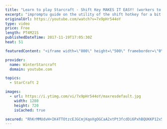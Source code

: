 ```yaml
---
title: "Learn to play Starcraft - Shift Key MAKES IT EASY! (workers to gas, waypoints, ctrl grps, moving)"
excerpt: "impromptu guide on the utility of the shift hotkey for a bit of everything"
originalUrl: https://youtube.com/watch?v=7x9pHr544oY
type: video
price: Free
length: PT4M21S
publishedDateTime: 2017-11-19T17:05:30Z
heat: 51

featuredContent: "<iframe width=\"800\" height=\"500\" frameborder=\"0\" src=\"https://www.youtube.com/embed/7x9pHr544oY\" allow=\"accelerometer; autoplay; encrypted-media; gyroscope; picture-in-picture\" allowfullscreen></iframe>"

provider:
  name: WinterStarcraft
  domain: youtube.com

topics:
  - StarCraft 2

images:
  - url: https://i.ytimg.com/vi/7x9pHr544oY/maxresdefault.jpg
    width: 1280
    height: 720
    isCached: true

secured: "RhKrMMUdvH+IK4TTOtzcEJGCmjKqoXgOGCaA2xtPt3fcdDi6PxhBQUKKP12x50iF7QUAeWEsiOU/LLQtgaQkfmkOBf1BHQYwHgcOI5AXwKczHDK++kizznDE13Kudi5Pj3gd/362UiA2oFSWDlUdvVHfhFmZhfNW6qiwr/zCRaPAuSD7J5j86T8sMXSUOajLz2XFUf3bmsCrA6FJ79kmCxGZ6GYAoEUd9yOK+SV3kNUGTNBOqSKeqSUmKS4JCHBL49tcXE+Mc06UjDuBBxoN8OfMvZVFZ5Oqu+kIkma/doFkPOCqOJFe2DOSgClknfy/Xe6Z1sG5R9iCUFP+XCw8Q9u/vHhY5LxZzIBYDDoND9Vb70nt2O4XJnDFJBxnab61iGBNSSbtiSExMIXSwx5y4esj3+3Ob9Pu/KJwDJfD7so=;ilb0m7a86sWGZUCxxh4E+A=="
---
```


